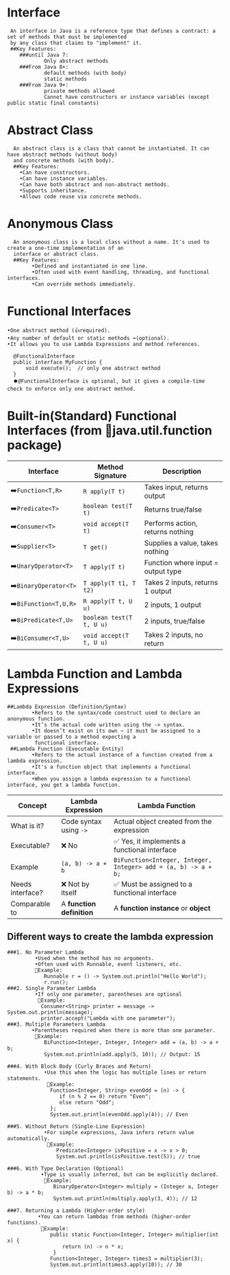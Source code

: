 #  Interface
     An interface in Java is a reference type that defines a contract: a set of methods that must be implemented 
     by any class that claims to "implement" it.
     ##Key Features:
        ###until Java 7:
                Only abstract methods
        ###From Java 8+:
                default methods (with body)
                static methods
        ###From Java 9+:
                private methods allowed
                Cannot have constructors or instance variables (except public static final constants)

# Abstract Class
      An abstract class is a class that cannot be instantiated. It can have abstract methods (without body) 
      and concrete methods (with body).
      ##Key Features:
        •Can have constructors.
        •Can have instance variables.
        •Can have both abstract and non-abstract methods.
        •Supports inheritance.
        •Allows code reuse via concrete methods.

# Anonymous Class
      An anonymous class is a local class without a name. It's used to create a one-time implementation of an 
      interface or abstract class.
      ##Key Features:
            •Defined and instantiated in one line.
            •Often used with event handling, threading, and functional interfaces.
            •Can override methods immediately.

# Functional Interfaces
    •One abstract method (👍required).
    •Any number of default or static methods ➡️(optional).
    •It allows you to use Lambda Expressions and method references.

      @FunctionalInterface
      public interface MyFunction {
          void execute();  // only one abstract method
      }
      ⏺️@FunctionalInterface is optional, but it gives a compile-time check to enforce only one abstract method.

# Built-in(Standard) Functional Interfaces (from 🔵java.util.function package)

| Interface             | Method Signature        | Description                       |
|-----------------------| -----------------------  | ----------------------------------|
| ➡️`Function<T,R>`     | `R apply(T t)`          | Takes input, returns output       |
| ➡️`Predicate<T>`      | `boolean test(T t)`     | Returns true/false                |
| ➡️`Consumer<T>`       | `void accept(T t)`      | Performs action, returns nothing  |
| ➡️`Supplier<T>`       | `T get()`               | Supplies a value, takes nothing   |
| ➡️`UnaryOperator<T>`  | `T apply(T t)`          | Function where input = output type |
| ➡️`BinaryOperator<T>` | `T apply(T t1, T t2)`   | Takes 2 inputs, returns 1 output  |
| ➡️`BiFunction<T,U,R>` | `R apply(T t, U u)`     | 2 inputs, 1 output                |
| ➡️`BiPredicate<T,U>`  | `boolean test(T t, U u)` | 2 inputs, true/false              |
| ➡️`BiConsumer<T,U>`   | `void accept(T t, U u)` | Takes 2 inputs, no return         |


# Lambda Function and Lambda Expressions

    ##Lambda Expression (Definition/Syntax)
            •Refers to the syntax/code construct used to declare an anonymous function.
            •It’s the actual code written using the -> syntax.
            •It doesn’t exist on its own – it must be assigned to a variable or passed to a method expecting a 
             functional interface.
     ##Lambda Function (Executable Entity)
            •Refers to the actual instance of a function created from a lambda expression.
            •It's a function object that implements a functional interface.
            •When you assign a lambda expression to a functional interface, you get a lambda function.

| Concept          | Lambda Expression         | Lambda Function                                                |
| ---------------- | ------------------------- | -------------------------------------------------------------- |
| What is it?      | Code syntax using `->`    | Actual object created from the expression                      |
| Executable?      | ❌ No                      | ✅ Yes, it implements a functional interface                    |
| Example          | `(a, b) -> a + b`         | `BiFunction<Integer, Integer, Integer> add = (a, b) -> a + b;` |
| Needs interface? | ❌ Not by itself           | ✅ Must be assigned to a functional interface                   |
| Comparable to    | A **function definition** | A **function instance** or **object**                          |

  
  ## Different ways to create the  lambda expression  
     
    ###1. No Parameter Lambda
             •Used when the method has no arguments.
             •Often used with Runnable, event listeners, etc.
             🔵Example: 
                Runnable r = () -> System.out.println("Hello World");
                r.run();
    ###2. Single Parameter Lambda
             •If only one parameter, parentheses are optional
              🔵Example:
               Consumer<String> printer = message -> System.out.println(message);
               printer.accept("Lambda with one parameter");
    ###3. Multiple Parameters Lambda
            •Parentheses required when there is more than one parameter.
             🔵Example:
                BiFunction<Integer, Integer, Integer> add = (a, b) -> a + b;
                System.out.println(add.apply(5, 10)); // Output: 15

    ###4. With Block Body (Curly Braces and Return)
                •Use this when the logic has multiple lines or return statements.
                 🔵Example:
                  Function<Integer, String> evenOdd = (n) -> {
                     if (n % 2 == 0) return "Even";
                     else return "Odd";
                  };
                  System.out.println(evenOdd.apply(4)); // Even

    ###5. Without Return (Single-Line Expression)
                •For simple expressions, Java infers return value automatically.
                 🔵Example:                    
                    Predicate<Integer> isPositive = x -> x > 0;
                    System.out.println(isPositive.test(5)); // true

    ###6. With Type Declaration (Optional)
               •Type is usually inferred, but can be explicitly declared.
                🔵Example:
                   BinaryOperator<Integer> multiply = (Integer a, Integer b) -> a * b;
                   System.out.println(multiply.apply(3, 4)); // 12

    ###7. Returning a Lambda (Higher-order style)
              •You can return lambdas from methods (higher-order functions).
               🔵Example:
                  public static Function<Integer, Integer> multiplier(int x) {
                      return (n) -> n * x;
                   }
                  Function<Integer, Integer> times3 = multiplier(3);
                  System.out.println(times3.apply(10)); // 30








